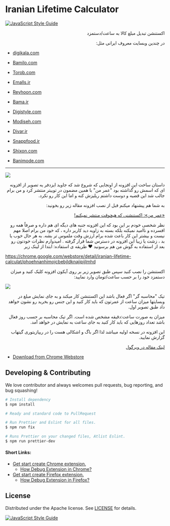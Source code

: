 # Iranian Lifetime Calculator

[![JavaScript Style Guide](https://img.shields.io/badge/code_style-standard-brightgreen.svg)](https://standardjs.com)

<p dir="rtl">اکستنشن تبدیل مبلغ کالا به ساعت/دستمزد</p>
<p dir="rtl">در چندین وبسایت معروف ایرانی مثل:</p>

- [digikala.com](https://www.digikala.com)

- [Bamilo.com](https://www.bamilo.com)

- [Torob.com](https://torob.com)

- [Emalls.ir](https://emalls.ir)

- [Reyhoon.com](https://www.reyhoon.com)

- [Bama.ir](https://bama.ir)

- [Digistyle.com](https://www.digistyle.com)

- [Modiseh.com](https://www.modiseh.com)

- [Divar.ir](https://divar.ir)

- [Snappfood.ir](https://snappfood.ir)

- [Shixon.com](https://www.shixon.com)

- [Banimode.com](https://www.banimode.com)

---

![](https://files.virgool.io/upload/users/3676/posts/wqw1r1eomani/qi02ij4s7jog.png)

<p dir="rtl">
داستان ساخت این افزونه از اونجایی که شروع شد که جاوید ایزدفر یه تصویر از افزونه ای که اسمش رو گذاشته بود "عمر من" با همین مضمون در توییتر منتشر کرد و من برام جالب شد این قضیه و دوست داشتم ریلیزش کنه و اما این کار رو نکرد.
</p>

<p dir="rtl">به شما هم پیشنهاد میکنم قبل از نصب افزونه مقاله زیر رو بخونید:</p>

<p dir="rtl">
<a href="https://virgool.io/@JavidIzadfar/%D8%B9%D9%85%D8%B1-%D9%85%D9%86-%D8%A7%DA%A9%D8%B3%D8%AA%D9%86%D8%B4%D9%86%DB%8C-%DA%A9%D9%87-%D9%87%DB%8C%DA%86%D9%88%D9%82%D8%AA-%D9%85%D9%86%D8%AA%D8%B4%D8%B1-%D9%86%D9%85%DB%8C%DA%A9%D9%86%D9%85-ro0ruevctaio">«عمر من»: اکستنشنی که هیچوقت منتشر نمیکنم!</a>
</p>

<p dir="rtl">
نظر شخصی خودم بر این بود که این افزونه جنبه های دیگه ای هم داره و صرفاً همه رو افسرده و ناامید نمیکنه بلکه بسته به زاویه دید کاربر داره ، که خود من برام اصلا مهم نیست و بیشتر این کار باعث شده برام ارزش وقت ملموس تر بشه. به هر حال خوب یا بد ، زشت یا زیبا این افزونه در دسترس شما قرار گرفته . امیدوارم نظرات خودتون رو بعد از استفاده به گوش من هم برسونید ♥ طریقه ی استفاده: ابتدا از لینک زیر
</p>

https://chrome.google.com/webstore/detail/iranian-lifetime-calculat/phoehnanhimojcbebjldknajipijlmhd

<p dir="rtl">
اکستنشن را نصب کنید سپس طبق تصویر زیر بر روی آیکون افزونه کلیک کنید و میزان دستمزد خود را بر حسب ساعت/تومان وارد نمایید:
</p>

![](https://files.virgool.io/upload/users/3676/posts/wqw1r1eomani/0ifkurcuijmb.png)

<p dir="rtl">
تیک "محاسبه گر" اگر فعال باشد این اکستنشن کار میکند و به جای نمایش مبلغ در وبسایتها میزان ساعت از عمرتون که باید کار کنید و این جنس رو بخرید رو نشون خواهد داد طبق تصویر اول.
</p>
<p dir="rtl">
میزان به صورت ساعت:دقیقه مشخص شده است. اگر تیک محاسبه بر حسب روز فعال باشد تعداد روزهایی که باید کار کنید به جای ساعت به نمایش در خواهد آمد.
</p>
<p dir="rtl">
این افزونه در نسخه اولیه میباشد لذا اگر باگ و اشکالی هست را در ریپازیتوری گیتهاب گزارش نمایید.
</p>
<p dir="rtl">
<a href="https://virgool.io/@mahmoudetc/%D8%A7%DA%A9%D8%B3%D8%AA%D9%86%D8%B4%D9%86-%DA%A9%D8%B1%D9%88%D9%85-%D8%AA%D8%A8%D8%AF%DB%8C%D9%84-%D9%82%DB%8C%D9%85%D8%AA-%D8%A8%D9%87-%D8%B3%D8%A7%D8%B9%D8%AA-%D8%AF%D8%B3%D8%AA%D9%85%D8%B2%D8%AF-m2saanql80wb">
لینک مقاله در ویرگول
</a>
</p>

- [Download from Chrome Webstore](https://chrome.google.com/webstore/detail/iranian-lifetime-calculat/phoehnanhimojcbebjldknajipijlmhd)




## Developing & Contributing

We love contributor and always welcomes pull requests, bug reporting, and bug squashing!

```bash
# Install dependency
$ npm install

# Ready and standard code to PullRequest

# Run Prettier and Eslint for all files.
$ npm run fix

# Runs Prettier on your changed files, Atlist Eslint.
$ npm run prettier-dev
```

#### Short Links:

- [Get start create Chrome extension.](https://developer.chrome.com/extensions/getstarted)
    - [How Debug Extension in Chrome? ](https://developer.chrome.com/extensions/tut_debugging)
- [Get start create Firefox extension.](https://developer.mozilla.org/en-US/docs/Mozilla/Add-ons/WebExtensions)
    - [How Debug Extension in Firefox? ](https://developer.mozilla.org/en-US/docs/Mozilla/Add-ons/WebExtensions/Debugging)

## License

Distributed under the Apache license. See [LICENSE](http://www.apache.org/licenses/) for details.

[![JavaScript Style Guide](https://cdn.rawgit.com/standard/standard/master/badge.svg)](https://github.com/standard/standard)
